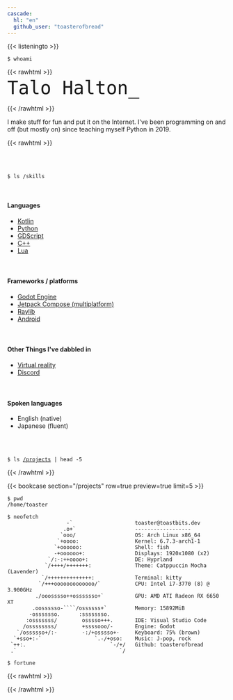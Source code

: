 ```yaml
---
cascade:
  hl: "en"
  github_user: "toasterofbread"
---
```


{{< listeningto >}}

`$ whoami`

{{< rawhtml >}}

<style>
  #heading {
    margin-top: -10px;
    display: flex;

    * {
      font-size: 3em;
      font-family: monospace !important;
    }

    p {
      margin-bottom: -5px;
      opacity: 75%;
    }
  }

  #cursor {
    animation: cursorAnimation 3s infinite;
    visibility: hidden;
  }

  @keyframes cursorAnimation {
    50% {
      visibility: visible;
    }
    51% {
      visibility: hidden;
    }
  }
</style>

<div id="heading">
  <div id="title">Talo Halton</div>
  <div id="cursor">_</div>
</div>

{{< /rawhtml >}}

I make stuff for fun and put it on the Internet. I've been programming on and off (but mostly on) since teaching myself Python in 2019.

{{< rawhtml >}}
<style>
  #row {
    display: flex;
    justify-content: space-between;
    flex-wrap: wrap;
    row-gap: 20px;

    div {
      padding-right: 100px;
    }
  }
</style>

<br>
<br>

<code>$ ls /skills</code>

<br>

<div id="row">
  <div>
    <h4>Languages</h4>
    <ul>
      <li><a href="projects?tag=Kotlin">Kotlin</a></li>
      <li><a href="projects?tag=Python">Python</a></li>
      <li><a href="projects?tag=Godot">GDScript</a></li>
      <li><a href="projects?tag=C%2B%2B">C++</a></li>
      <li><a href="projects?tag=Lua">Lua</a></li>
    </ul>
  </div>

  <div>
    <h4>Frameworks / platforms</h4>
    <ul>
      <li><a href="projects?tag=Godot">Godot Engine</a></li>
      <li><a href="projects?tag=Compose">Jetpack Compose (multiplatform)</a></li>
      <li><a href="projects?tag=Raylib">Raylib</a></li>
      <li><a href="projects?tag=Android">Android</a></li>
    </ul>
  </div>

  <div>
    <h4>Other Things I've dabbled in</h4>
    <ul>
      <li><a href="projects?tag=VR">Virtual reality</a></li>
      <li><a href="projects?tag=Discord">Discord</a></li>
    </ul>
  </div>

  <div>
    <h4>Spoken languages</h4>
    <ul>
      <li>English (native)</li>
      <li>Japanese (fluent)</li>
    </ul>
  </div>
</div>

<br>
<br>

<code>$ ls <a href="/en/projects">/projects</a> | head -5</code>

{{< /rawhtml >}}

{{< bookcase section="/projects" row=true preview=true limit=5 >}}

<!-- {{< rawhtml >}}
<code>$ curl https://status.toastbits.dev/song > <a href="/en/about">/about</a></code>
{{< /rawhtml >}} -->

```
$ pwd
/home/toaster

$ neofetch
                   -`                    toaster@toastbits.dev
                  .o+`                   ------------------
                 `ooo/                   OS: Arch Linux x86_64
                `+oooo:                  Kernel: 6.7.3-arch1-1
               `+oooooo:                 Shell: fish
               -+oooooo+:                Displays: 1920x1080 (x2)
             `/:-:++oooo+:               DE: Hyprland
            `/++++/+++++++:              Theme: Catppuccin Mocha (Lavender)
           `/++++++++++++++:             Terminal: kitty
          `/+++ooooooooooooo/`           CPU: Intel i7-3770 (8) @ 3.900GHz
         ./ooosssso++osssssso+`          GPU: AMD ATI Radeon RX 6650 XT
        .oossssso-````/ossssss+`         Memory: 15892MiB
       -osssssso.      :ssssssso.
      :osssssss/        osssso+++.       IDE: Visual Studio Code
     /ossssssss/        +ssssooo/-       Engine: Godot
   `/ossssso+/:-        -:/+osssso+-     Keyboard: 75% (brown)
  `+sso+:-`                 `.-/+oso:    Music: J-pop, rock
 `++:.                           `-/+/   Github: toasterofbread
 .`                                 `/

$ fortune
```

{{< rawhtml >}}
<script src="/scripts/index.js"></script>
{{< /rawhtml >}}
